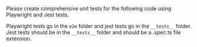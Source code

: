 Please create comprehensive unit tests for the following code using Playwright and Jest tests.

Playwright tests go in the `e2e` folder and jest tests go in the `__tests__` folder.
Jest tests should be in the `__tests__` folder and should be a .spec.ts file extension.
